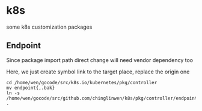 # k8s
some k8s customization packages

## Endpoint 

Since package import path direct change will need vendor dependency too

Here, we just create symbol link to the target place, replace the origin one

```
cd /home/wen/gocode/src/k8s.io/kubernetes/pkg/controller
mv endpoint{,.bak}
ln -s /home/wen/gocode/src/github.com/chinglinwen/k8s/pkg/controller/endpoint .
```
